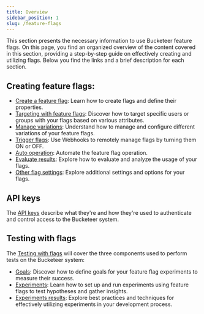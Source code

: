 ```yaml
---
title: Overview
sidebar_position: 1
slug: /feature-flags
---
```


This section presents the necessary information to use Bucketeer feature flags. On this page, you find an organized overview of the content covered in this section, providing a step-by-step guide on effectively creating and utilizing flags. Below you find the links and a brief description for each section.

## Creating feature flags:

- [Create a feature flag](../feature-flags/creating-feature-flags/create-feature-flag): Learn how to create flags and define their properties.
- [Targeting with feature flags](../feature-flags/creating-feature-flags/targeting): Discover how to target specific users or groups with your flags based on various attributes.
- [Manage variations](../feature-flags/creating-feature-flags/manage-variations): Understand how to manage and configure different variations of your feature flags.
- [Trigger flags](../feature-flags/creating-feature-flags/trigger.mdx): Use Webhooks to remotely manage flags by turning them ON or OFF.
- [Auto operation](../feature-flags/creating-feature-flags/auto-operation): Automate the feature flag operation.
- [Evaluate results](../feature-flags/creating-feature-flags/evaluate-results): Explore how to evaluate and analyze the usage of your flags.
- [Other flag settings](../feature-flags/creating-feature-flags/settings-and-history): Explore additional settings and options for your flags.

## API keys

The [API keys](/feature-flags/api-keys) describe what they're and how they're used to authenticate and control access to the Bucketeer system.

## Testing with flags

The [Testing with flags](../feature-flags/testing-with-flags) will cover the three components used to perform tests on the Bucketeer system:

- [Goals](../feature-flags/testing-with-flags/goals): Discover how to define goals for your feature flag experiments to measure their success.
- [Experiments](../feature-flags/testing-with-flags/experiments): Learn how to set up and run experiments using feature flags to test hypotheses and gather insights.
- [Experiments results](../feature-flags/testing-with-flags/experiment-results): Explore best practices and techniques for effectively utilizing experiments in your development process.
